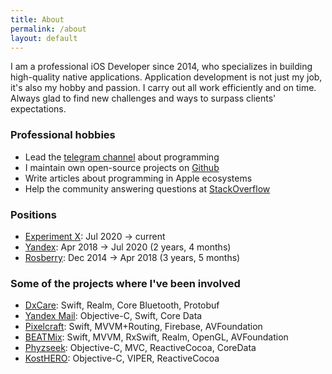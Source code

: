 ```yaml
---
title: About
permalink: /about
layout: default
---
```


I am a professional iOS Developer since 2014, who specializes in building high-quality native applications. Application development is not just my job, it's also my hobby and passion. I carry out all work efficiently and on time. Always glad to find new challenges and ways to surpass clients' expectations.

### Professional hobbies

- Lead the [telegram channel](https://t.me/readaggregator) about programming
- I maintain own open-source projects on [Github](https://github.com/otbivnoe)
- Write articles about programming in Apple ecosystems
- Help the community answering questions at [StackOverflow](https://stackoverflow.com/users/3733734/nikita-ermolenko?tab=profile)

### Positions

- [Experiment X](https://support.igloo.today/dxcare): Jul 2020 → current
- [Yandex](https://www.yandex.ru/): Apr 2018 → Jul 2020 (2 years, 4 months)
- [Rosberry](https://rosberry.com/): Dec 2014 → Apr 2018 (3 years, 5 months) 

### Some of the projects where I've been involved

- [DxCare](https://apps.apple.com/us/app/dx-care/id1540765494): Swift, Realm, Core Bluetooth, Protobuf
- [Yandex Mail](https://apps.apple.com/us/app/yandex-mail-email-app/id441785419): Objective-C, Swift, Core Data
- [Pixelcraft](https://itunes.apple.com/us/app/pixelcraft-color-by-number-art/id1303437993?mt=8): Swift, MVVM+Routing, Firebase, AVFoundation
- [BEATMix](https://itunes.apple.com/us/app/beatmix/id1227356223): Swift, MVVM, RxSwift, Realm, OpenGL, AVFoundation
- [Phyzseek](https://itunes.apple.com/us/app/id1076780161?mt=8): Objective-C, MVC, ReactiveCocoa, CoreData
- [KostHERO](https://itunes.apple.com/ru/app/kosthero/id1140399629?l=en&mt=8): Objective-C, VIPER, ReactiveCocoa
